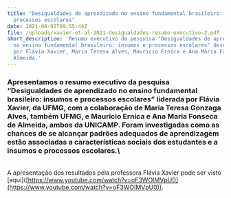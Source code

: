 ```yaml
---
title: "Desigualdades de aprendizado no ensino fundamental brasileiro: insumos e
  processos escolares"
date: 2021-06-02T09:55:44Z
file: /uploads/xavier-et-al-2021-desigualdades-resumo-executivo-2.pdf
short_description: 'Resumo executivo da pesquisa "Desigualdades de aprendizado
  no ensino fundamental brasileiro: insumos e processos escolares" desenvolvida
  por Flávia Xavier, Maria Teresa Alves, Mauricio Ernica e Ana Maria Fonseca de
  Almeida.'
---
```

### Apresentamos o resumo executivo da pesquisa “Desigualdades de aprendizado no ensino fundamental brasileiro: insumos e processos escolares” liderada por Flávia Xavier, da UFMG, com a colaboração de Maria Teresa Gonzaga Alves, também UFMG, e Mauricio Ernica e Ana Maria Fonseca de Almeida, ambos da UNICAMP. Foram investigadas como as chances de se alcançar padrões adequados de aprendizagem estão associadas a características sociais dos estudantes e a insumos e processos escolares.\
\
A apresentação dos resultados pela professora Flávia Xavier pode ser visto \[aqui]([https://www.youtube.​com/watch?v=oF3WOIMVpU0](https://www.youtube.com/watch?v=oF3WOIMVpU0)).